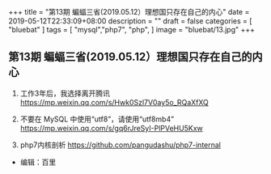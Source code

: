 +++
title = "第13期 蝙蝠三省(2019.05.12）理想国只存在自己的内心"
date = 2019-05-12T22:33:09+08:00
description = ""
draft = false
categories = [
    "bluebat"
]
tags = [
"mysql","php7", "php",
]
image = "bluebat/13.jpg"
+++

## 第13期 蝙蝠三省(2019.05.12）理想国只存在自己的内心

1. 工作3年后，我选择离开腾讯 https://mp.weixin.qq.com/s/Hwk0Szl7V0ay5o_RQaXfXQ

2. 不要在 MySQL 中使用“utf8”，请使用“utf8mb4” https://mp.weixin.qq.com/s/gq6rJreSyI-PlPVeHU5Kxw

3. php7内核剖析 https://github.com/pangudashu/php7-internal

- 编辑：百里